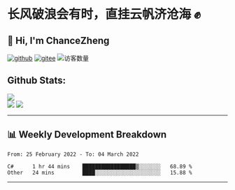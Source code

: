 # 长风破浪会有时，直挂云帆济沧海 :fist:
<h2 align="left">👋 Hi, I'm ChanceZheng</h2>

<p align="left">
  <a href="https://github.com/chancezheng"><img src="https://img.shields.io/badge/GitHub-dodgerblue" alt="github"></a>
  <a href="https://gitee.com/ChanceZXY"><img src="https://img.shields.io/badge/Gitee-orangered" alt="gitee"></a>
  <a align="right"><img src="https://profile-counter.glitch.me/chancezheng/count.svg" alt="访客数量"/></a>
</p>


<h2>Github Stats:</h2>
<div align="left">
  <img src="https://github-readme-stats.vercel.app/api?username=chancezheng&show_icons=true&theme=radical&title_color=FF8521&text_color=56F059&icon_color=56FFFF&bg_color=212121">
  <br />
  <img src="https://github-readme-stats.vercel.app/api/top-langs/?username=chancezheng&langs_count=7&title_color=FFFFFF&text_color=FFFFFF&icon_color=FFFFFF&bg_color=212121">
  <img src="https://github-profile-trophy.vercel.app/?username=chancezheng&theme=oldie&column=3&margin-w=20&margin-h=20">
</div>

<!-- - 🔭 I’m currently working on Medical Industry 
- 🌱 I’m currently review c++
- 👯 I’m looking to collaborate on ...
- 🤔 I’m looking for help with ...
- 💬 Ask me about wpf/.net
- 📫 How to reach me: ...
- 😄 Pronouns: ...
- ⚡ Fun fact: ... -->

---
## 📊 Weekly Development Breakdown
<!--START_SECTION:waka-->

```text
From: 25 February 2022 - To: 04 March 2022

C#      1 hr 44 mins    █████████████████▒░░░░░░░   68.89 %
Other   24 mins         ████░░░░░░░░░░░░░░░░░░░░░   15.88 %
```

<!--END_SECTION:waka-->

<!-- ```text
Markdown   2 hrs 8 mins    ████████████████████░░░░░   80.64 % 
HTML       24 mins         ███▓░░░░░░░░░░░░░░░░░░░░░   15.04 % 
Other      6 mins          █░░░░░░░░░░░░░░░░░░░░░░░░   04.31 % 
``` -->

---




